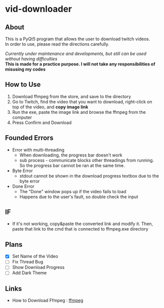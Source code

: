 # vid-downloader
About 
-------
This is a PyQt5 program that allows the user to download twitch videos.  
In order to use, please read the directions carefully.

*Currently under maintenance and developments, but still can be used without having difficulties*  
**This is made for a practice purpose. I will not take any responsibilities of misusing my codes**

How to Use
-------------
1. Download ffmpeg from the store, and save to the directory
2. Go to Twitch, find the video that you want to download, right-click on top of the video, and **copy image link**
3. Run the exe, paste the image link and browse the ffmpeg from the computer
4. Press Confirm and Download

Founded Errors
------------
* Error with multi-threading
  * When downloading, the progress bar doesn't work
  * sub process - communicate blocks other threadings from running. So the progress bar cannot be ran at the same time.
* Byte Error
  * stdout cannot be shown in the download progress textbox due to the byte error
* Done Error
  * The "Done" window pops up if the video fails to load
  * Happens due to the user's fault, so double check the input 

IF
-----
* If it's not working, copy&paste the converted link and modify it. Then, paste that link to the cmd that is connected to ffmpeg.exe directory

Plans
----
- [X] Set Name of the Video
- [ ] Fix Thread Bug
- [ ] Show Download Progress
- [ ] Add Dark Theme

Links
---
* How to Download Ffmpeg : [ffmpeg](https://www.wikihow.com/Install-FFmpeg-on-Windows)

